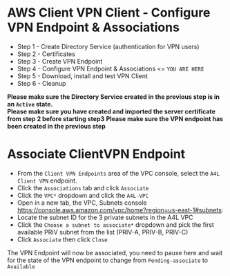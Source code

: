 # AWS Client VPN Client - Configure VPN Endpoint & Associations

- Step 1 - Create Directory Service (authentication for VPN users) 
- Step 2 - Certificates 
- Step 3 - Create VPN Endpoint 
- Step 4 - Configure VPN Endpoint & Associations <= `YOU ARE HERE`
- Step 5 - Download, install and test VPN Client
- Step 6 - Cleanup

**Please make sure the Directory Service created in the previous step is in an `Active` state.**  
**Please make sure you have created and imported the server certificate from step 2 before starting step3** 
**Please make sure the VPN endpoint has been created in the previous step** 

# Associate ClientVPN Endpoint  

- From the `Client VPN Endpoints` area of the VPC console, select the `A4L Client VPN` endpoint.  
- Click the `Associations` tab and click `Associate`  
- Click the `VPC*` dropdown and click the `A4L-VPC`  
- Open in a new tab, the VPC, Subnets console https://console.aws.amazon.com/vpc/home?region=us-east-1#subnets:  
- Locate the subnet ID for the 3 private subnets in the A4L VPC  
- Click the `Choose a subnet to associate*` dropdown and pick the first available PRIV subnet from the list (PRIV-A, PRIV-B, PRIV-C)  
- Click `Associate`  then click `Close`  

The VPN Endpoint will now be associated, you need to pause here and wait for the state of the VPN endpoint to change from `Pending-associate` to `Available`

